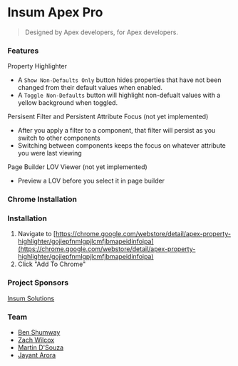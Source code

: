 # Insum Apex Pro
> Designed by Apex developers, for Apex developers.

### Features
Property Highlighter
* A `Show Non-Defaults Only` button hides properties that have not been changed from their default values when enabled.
* A `Toggle Non-Defaults` button will highlight non-defualt values with a yellow background when toggled.
<YouTube Video Pending>

Persisent Filter and Persistent Attribute Focus (not yet implemented)
* After you apply a filter to a component, that filter will persist as you switch to other components 
* Switching between components keeps the focus on whatever attribute you were last viewing
<YouTube Video Pending>

Page Builder LOV Viewer (not yet implemented)
* Preview a LOV before you select it in page builder
<YouTube Video Pending>


### Chrome Installation

### Installation
1. Navigate to [https://chrome.google.com/webstore/detail/apex-property-highlighter/gojiepfnmlgpjlcmfjbmapeidinfoipa](https://chrome.google.com/webstore/detail/apex-property-highlighter/gojiepfnmlgpjlcmfjbmapeidinfoipa)
2. Click "Add To Chrome"

### Project Sponsors
[Insum Solutions](http://insum.ca)

### Team
* [Ben Shumway](mailto:bshumway@insum.ca)  
* [Zach Wilcox](mailto:zwilcox@insum.ca)
* [Martin D'Souza](mailto:mdsouza@insum.ca)
* [Jayant Arora](http://www.jayantarora.com)
